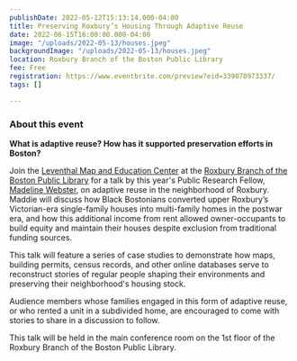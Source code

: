 ```yaml
---
publishDate: 2022-05-12T15:13:14.000-04:00
title: Preserving Roxbury’s Housing Through Adaptive Reuse
date: 2022-06-15T16:00:00.000-04:00
image: "/uploads/2022-05-13/houses.jpeg"
backgroundImage: "/uploads/2022-05-13/houses.jpeg"
location: Roxbury Branch of the Boston Public Library
fee: Free
registration: https://www.eventbrite.com/preview?eid=339078973337/
tags: []

---
```

### About this event

**What is adaptive reuse? How has it supported preservation efforts in Boston?**

Join the [Leventhal Map and Education Center](https://www.leventhalmap.org/) at the [Roxbury Branch of the Boston Public Library](https://www.bpl.org/locations/19/) for a talk by this year's Public Research Fellow, [Madeline Webster](https://www.leventhalmap.org/about/people/madeline-webster/), on adaptive reuse in the neighborhood of Roxbury. Maddie will discuss how Black Bostonians converted upper Roxbury’s Victorian-era single-family houses into multi-family homes in the postwar era, and how this additional income from rent allowed owner-occupants to build equity and maintain their houses despite exclusion from traditional funding sources.

This talk will feature a series of case studies to demonstrate how maps, building permits, census records, and other online databases serve to reconstruct stories of regular people shaping their environments and preserving their neighborhood's housing stock.

Audience members whose families engaged in this form of adaptive reuse, or who rented a unit in a subdivided home, are encouraged to come with stories to share in a discussion to follow. 

This talk will be held in the main conference room on the 1st floor of the Roxbury Branch of the Boston Public Library. 